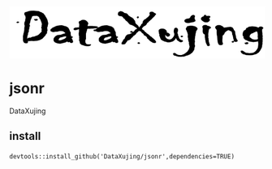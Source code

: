
![logo](pic/logo.png)

# jsonr

DataXujing

## install

`devtools::install_github('DataXujing/jsonr',dependencies=TRUE)`



